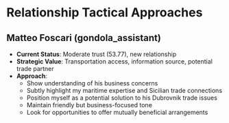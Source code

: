# Relationship Tactical Approaches

## Matteo Foscari (gondola_assistant)
- **Current Status**: Moderate trust (53.77), new relationship
- **Strategic Value**: Transportation access, information source, potential trade partner
- **Approach**: 
  - Show understanding of his business concerns
  - Subtly highlight my maritime expertise and Sicilian trade connections
  - Position myself as a potential solution to his Dubrovnik trade issues
  - Maintain friendly but business-focused tone
  - Look for opportunities to offer mutually beneficial arrangements

